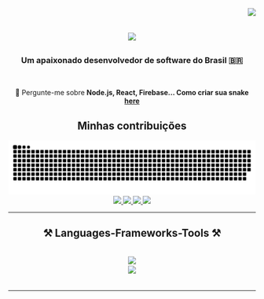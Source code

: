 <img align="right" src="https://visitor-badge.laobi.icu/badge?page_id=pjxsantos.pjxsantos" />

<h1 align="center">
    <img src="https://readme-typing-svg.herokuapp.com/?font=Righteous&size=35&center=true&vCenter=true&width=500&height=70&duration=4000&lines=Olá+tudo+bem?+👋;+Sou+Paulo+Xavier!;" />
</h1>

<h3 align="center">Um apaixonado desenvolvedor de software do Brasil 🇧🇷</h3>

<br/>

<div align="center">
 
💬 Pergunte-me sobre **Node.js, React, Firebase... Como criar sua snake [here](https://github.com/Pjxsantos/snake)**

 </div>
 <div align="center">
  <h2>Minhas contribuições</h2>
<picture>
  <source media="(prefers-color-scheme: dark)" srcset="https://raw.githubusercontent.com/Pjxsantos/Pjxsantos/output/github-contribution-grid-snake-dark.svg">
  <source media="(prefers-color-scheme: light)" srcset="https://raw.githubusercontent.com/Pjxsantos/Pjxsantos/output/github-contribution-grid-snake.svg">
  <img alt="github contribution grid snake animation" src="https://raw.githubusercontent.com/Pjxsantos/Pjxsantos/output/github-contribution-grid-snake.svg">
</picture>

  
  <br/>
</div>
 
<div align="center"> 
  <a href="mailto:pauloaminsantos@gmail.com">
    <img src="https://img.shields.io/badge/Gmail-333333?style=for-the-badge&logo=gmail&logoColor=red" />
  </a>
  <a href="https://linkedin.com/in/pjxsantos" target="_blank">
    <img src="https://img.shields.io/badge/LinkedIn-0077B5?style=for-the-badge&logo=linkedin&logoColor=white" target="_blank" />
  </a>
  <a href="https://portfolio-pjxsantos.vercel.app/" target="_blank">
     <img src="https://img.shields.io/badge/Portfolio-FF5722?style=for-the-badge&logo=todoist&logoColor=white" target="_blank" />
  </a> 
  <a href="https://www.youtube.com/" target="_blank">   
      <img src="https://img.shields.io/badge/YouTube-FF0000?style=for-the-badge&logo=youtube&logoColor=white" /><!-- sqlite, safari, google-chrome are other good icon options -->
  </a>
</div>

 <hr/>
 
<h2 align="center">⚒️ Languages-Frameworks-Tools ⚒️</h2>
<br/>
<div align="center">
    <img src="https://skillicons.dev/icons?i=react,html,css,vscode,github,tailwind,git" />
    </br>
    <img src="https://skillicons.dev/icons?i=nodejs,python,javascript,typescript,firebase,java,nextjs,mysql" /><br>
</div>

<br/>
<hr/>

